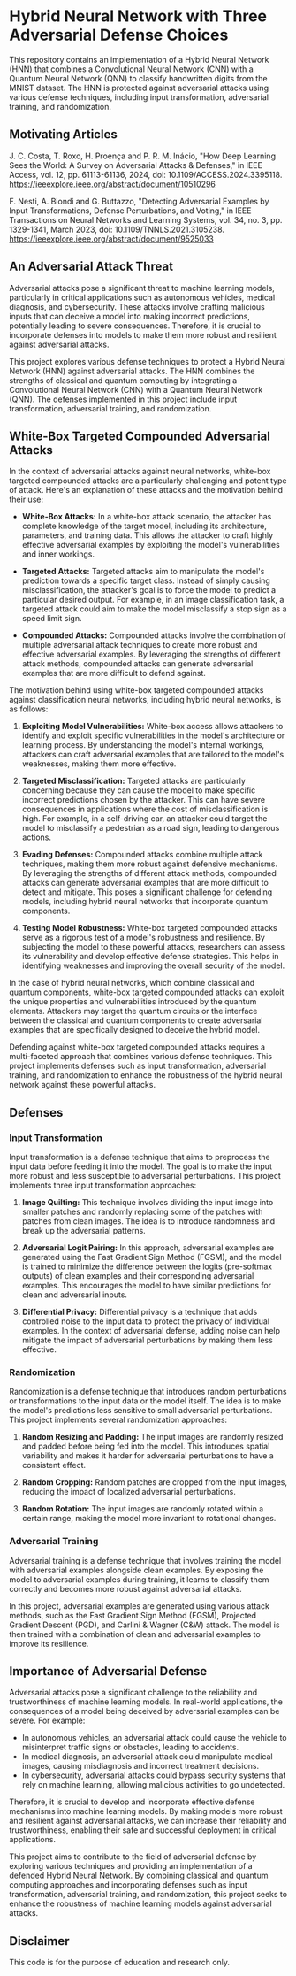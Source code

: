 # Hybrid Neural Network with Three Adversarial Defense Choices

This repository contains an implementation of a Hybrid Neural Network (HNN) that combines a Convolutional Neural Network (CNN) with a Quantum Neural Network (QNN) to classify handwritten digits from the MNIST dataset. The HNN is protected against adversarial attacks using various defense techniques, including input transformation, adversarial training, and randomization.

## Motivating Articles
J. C. Costa, T. Roxo, H. Proença and P. R. M. Inácio, "How Deep Learning Sees the World: A Survey on Adversarial Attacks & Defenses," in IEEE Access, vol. 12, pp. 61113-61136, 2024, doi: 10.1109/ACCESS.2024.3395118. https://ieeexplore.ieee.org/abstract/document/10510296

F. Nesti, A. Biondi and G. Buttazzo, "Detecting Adversarial Examples by Input Transformations, Defense Perturbations, and Voting," in IEEE Transactions on Neural Networks and Learning Systems, vol. 34, no. 3, pp. 1329-1341, March 2023, doi: 10.1109/TNNLS.2021.3105238. https://ieeexplore.ieee.org/abstract/document/9525033

## An Adversarial Attack Threat
Adversarial attacks pose a significant threat to machine learning models, particularly in critical applications such as autonomous vehicles, medical diagnosis, and cybersecurity. These attacks involve crafting malicious inputs that can deceive a model into making incorrect predictions, potentially leading to severe consequences. Therefore, it is crucial to incorporate defenses into models to make them more robust and resilient against adversarial attacks.

This project explores various defense techniques to protect a Hybrid Neural Network (HNN) against adversarial attacks. The HNN combines the strengths of classical and quantum computing by integrating a Convolutional Neural Network (CNN) with a Quantum Neural Network (QNN). The defenses implemented in this project include input transformation, adversarial training, and randomization.

## White-Box Targeted Compounded Adversarial Attacks
In the context of adversarial attacks against neural networks, white-box targeted compounded attacks are a particularly challenging and potent type of attack. Here's an explanation of these attacks and the motivation behind their use:

- **White-Box Attacks:** In a white-box attack scenario, the attacker has complete knowledge of the target model, including its architecture, parameters, and training data. This allows the attacker to craft highly effective adversarial examples by exploiting the model's vulnerabilities and inner workings.

- **Targeted Attacks:** Targeted attacks aim to manipulate the model's prediction towards a specific target class. Instead of simply causing misclassification, the attacker's goal is to force the model to predict a particular desired output. For example, in an image classification task, a targeted attack could aim to make the model misclassify a stop sign as a speed limit sign.

- **Compounded Attacks:** Compounded attacks involve the combination of multiple adversarial attack techniques to create more robust and effective adversarial examples. By leveraging the strengths of different attack methods, compounded attacks can generate adversarial examples that are more difficult to defend against.

The motivation behind using white-box targeted compounded attacks against classification neural networks, including hybrid neural networks, is as follows:

1. **Exploiting Model Vulnerabilities:** White-box access allows attackers to identify and exploit specific vulnerabilities in the model's architecture or learning process. By understanding the model's internal workings, attackers can craft adversarial examples that are tailored to the model's weaknesses, making them more effective.

2. **Targeted Misclassification:** Targeted attacks are particularly concerning because they can cause the model to make specific incorrect predictions chosen by the attacker. This can have severe consequences in applications where the cost of misclassification is high. For example, in a self-driving car, an attacker could target the model to misclassify a pedestrian as a road sign, leading to dangerous actions.

3. **Evading Defenses:** Compounded attacks combine multiple attack techniques, making them more robust against defensive mechanisms. By leveraging the strengths of different attack methods, compounded attacks can generate adversarial examples that are more difficult to detect and mitigate. This poses a significant challenge for defending models, including hybrid neural networks that incorporate quantum components.

4. **Testing Model Robustness:** White-box targeted compounded attacks serve as a rigorous test of a model's robustness and resilience. By subjecting the model to these powerful attacks, researchers can assess its vulnerability and develop effective defense strategies. This helps in identifying weaknesses and improving the overall security of the model.

In the case of hybrid neural networks, which combine classical and quantum components, white-box targeted compounded attacks can exploit the unique properties and vulnerabilities introduced by the quantum elements. Attackers may target the quantum circuits or the interface between the classical and quantum components to create adversarial examples that are specifically designed to deceive the hybrid model.

Defending against white-box targeted compounded attacks requires a multi-faceted approach that combines various defense techniques. This project implements defenses such as input transformation, adversarial training, and randomization to enhance the robustness of the hybrid neural network against these powerful attacks.

## Defenses

### Input Transformation
Input transformation is a defense technique that aims to preprocess the input data before feeding it into the model. The goal is to make the input more robust and less susceptible to adversarial perturbations. This project implements three input transformation approaches:

1. **Image Quilting:** This technique involves dividing the input image into smaller patches and randomly replacing some of the patches with patches from clean images. The idea is to introduce randomness and break up the adversarial patterns.

2. **Adversarial Logit Pairing:** In this approach, adversarial examples are generated using the Fast Gradient Sign Method (FGSM), and the model is trained to minimize the difference between the logits (pre-softmax outputs) of clean examples and their corresponding adversarial examples. This encourages the model to have similar predictions for clean and adversarial inputs.

3. **Differential Privacy:** Differential privacy is a technique that adds controlled noise to the input data to protect the privacy of individual examples. In the context of adversarial defense, adding noise can help mitigate the impact of adversarial perturbations by making them less effective.

### Randomization
Randomization is a defense technique that introduces random perturbations or transformations to the input data or the model itself. The idea is to make the model's predictions less sensitive to small adversarial perturbations. This project implements several randomization approaches:

1. **Random Resizing and Padding:** The input images are randomly resized and padded before being fed into the model. This introduces spatial variability and makes it harder for adversarial perturbations to have a consistent effect.

2. **Random Cropping:** Random patches are cropped from the input images, reducing the impact of localized adversarial perturbations.

3. **Random Rotation:** The input images are randomly rotated within a certain range, making the model more invariant to rotational changes.

### Adversarial Training
Adversarial training is a defense technique that involves training the model with adversarial examples alongside clean examples. By exposing the model to adversarial examples during training, it learns to classify them correctly and becomes more robust against adversarial attacks.

In this project, adversarial examples are generated using various attack methods, such as the Fast Gradient Sign Method (FGSM), Projected Gradient Descent (PGD), and Carlini & Wagner (C&W) attack. The model is then trained with a combination of clean and adversarial examples to improve its resilience.

## Importance of Adversarial Defense
Adversarial attacks pose a significant challenge to the reliability and trustworthiness of machine learning models. In real-world applications, the consequences of a model being deceived by adversarial examples can be severe. For example:

- In autonomous vehicles, an adversarial attack could cause the vehicle to misinterpret traffic signs or obstacles, leading to accidents.
- In medical diagnosis, an adversarial attack could manipulate medical images, causing misdiagnosis and incorrect treatment decisions.
- In cybersecurity, adversarial attacks could bypass security systems that rely on machine learning, allowing malicious activities to go undetected.

Therefore, it is crucial to develop and incorporate effective defense mechanisms into machine learning models. By making models more robust and resilient against adversarial attacks, we can increase their reliability and trustworthiness, enabling their safe and successful deployment in critical applications.

This project aims to contribute to the field of adversarial defense by exploring various techniques and providing an implementation of a defended Hybrid Neural Network. By combining classical and quantum computing approaches and incorporating defenses such as input transformation, adversarial training, and randomization, this project seeks to enhance the robustness of machine learning models against adversarial attacks.

## Disclaimer
This code is for the purpose of education and research only. 
